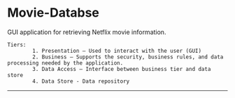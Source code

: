 # Movie-Databse
GUI application for retrieving Netflix movie information.

    Tiers:
            1. Presentation – Used to interact with the user (GUI)
            2. Business – Supports the security, business rules, and data processing needed by the application.
            3. Data Access – Interface between business tier and data store
            4. Data Store - Data repository

**************************************************************************
